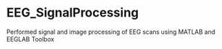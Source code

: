 # EEG_SignalProcessing
Performed signal and image processing of EEG scans using MATLAB and EEGLAB Toolbox
